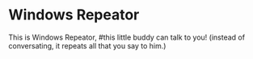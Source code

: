 # Windows Repeator
This is Windows Repeator, #this little buddy can talk to you! (instead of conversating, it repeats all that you say to him.)
